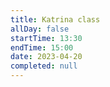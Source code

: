 ```yaml
---
title: Katrina class
allDay: false
startTime: 13:30
endTime: 15:00
date: 2023-04-20
completed: null
---
```


